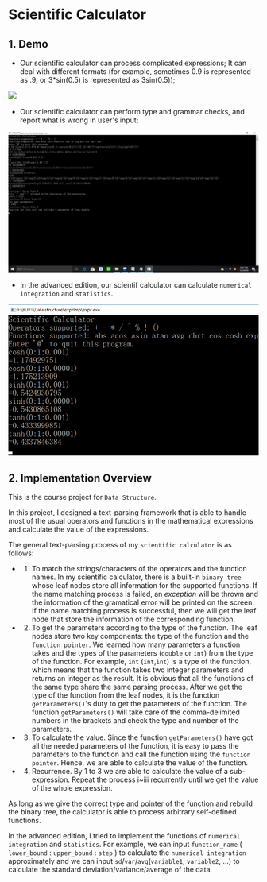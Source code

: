 # Scientific Calculator

## 1. Demo

- Our scientific calculator can process complicated expressions; It can deal with different formats (for example, sometimes 0.9 is represented as .9, or 3*sin(0.5) is represented as 3sin(0.5));

![](/demo/INum.png)

- Our scientific calculator can perform type and grammar checks, and report what is wrong in user's input;

![](/demo/prog.png)

- In the advanced edition, our scientif calculator can calculate `numerical integration` and `statistics`.

![](/demo/integral.png)

## 2. Implementation Overview

This is the course project for `Data Structure`.

In this project, I designed a text-parsing framework that is able to handle most of the usual operators and functions in the mathematical expressions and calculate the value of the expressions.

The general text-parsing process of my `scientific calculator` is as follows:

- 1. To match the strings/characters of the operators and the function names.
In my scientific calculator, there is a built-in `binary tree` whose leaf nodes store all information for the supported functions. If the name matching process is failed, an _exception_ will be thrown and the information of the gramatical error will be printed on the screen. If the name matching process is successful, then we will get the leaf node that store the information of the corresponding function.

- 2. To get the parameters according to the type of the function.
The leaf nodes store two key components: the type of the function and the `function pointer`. We learned how many parameters a function takes and the types of the parameters (`double` or `int`) from the type of the function. For example, `int` (`int`,`int`) is a type of the function, which means that the function takes two integer parameters and returns an integer as the result. It is obvious that all the functions of the same type share the same parsing process. After we get the type of the function from the leaf nodes, it is the function `getParameters()`'s duty to get the parameters of the function. The function `getParameters()` will take care of the comma-delimited numbers in the brackets and check the type and number of the parameters.

- 3. To calculate the value. Since the function `getParameters()` have got all the needed parameters of the function, it is easy to pass the parameters to the function and call the function using the `function pointer`. Hence, we are able to calculate the value of the function.

- 4. Recurrence. By 1 to 3 we are able to calculate the value of a sub-expression. Repeat the process i~iii recurrently until we get the value of the whole expression.

As long as we give the correct type and pointer of the function and rebuild the binary tree, the calculator is able to process arbitrary self-defined functions.

In the advanced edition, I tried to implement the functions of `numerical integration` and `statistics`. For example, we can input `function_name` ( `lower_bound` : `upper_bound` : `step` ) to calculate the `numerical integration` approximately and we can input `sd`/`var`/`avg`(`variable1`, `variable2`, ...) to calculate the standard deviation/variance/average of the data.
